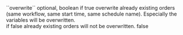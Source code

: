 <tr>
	
<td>``overwrite``</td>
	
<td>optional, boolean</td>
	
<td>if true overwrite already existing orders (same workflow, same start time, same schedule name). Especially the variables will be overwritten.<br>
	if false already existing orders will not be overwritten.
</td>
	
<td></td>
	
<td>false</td>
	
</tr>

